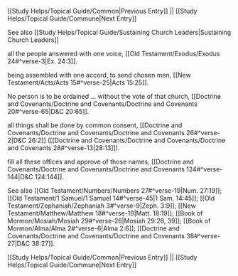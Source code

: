 [[Study Helps/Topical Guide/Common|Previous Entry]]  ||  [[Study Helps/Topical Guide/Commune|Next Entry]]

 See also [[Study Helps/Topical Guide/Sustaining Church Leaders|Sustaining Church Leaders]]

 all the people answered with one voice, [[Old Testament/Exodus/Exodus 24#^verse-3|Ex. 24:3]].

 being assembled with one accord, to send chosen men, [[New Testament/Acts/Acts 15#^verse-25|Acts 15:25]].

 No person is to be ordained ... without the vote of that church, [[Doctrine and Covenants/Doctrine and Covenants/Doctrine and Covenants 20#^verse-65|D&C 20:65]].

 all things shall be done by common consent, [[Doctrine and Covenants/Doctrine and Covenants/Doctrine and Covenants 26#^verse-2|D&C 26:2]] ([[Doctrine and Covenants/Doctrine and Covenants/Doctrine and Covenants 28#^verse-13|28:13]]).

 fill all these offices and approve of those names, [[Doctrine and Covenants/Doctrine and Covenants/Doctrine and Covenants 124#^verse-144|D&C 124:144]].

 See also [[Old Testament/Numbers/Numbers 27#^verse-19|Num. 27:19]]; [[Old Testament/1 Samuel/1 Samuel 14#^verse-45|1 Sam. 14:45]]; [[Old Testament/Zephaniah/Zephaniah 3#^verse-9|Zeph. 3:9]]; [[New Testament/Matthew/Matthew 18#^verse-19|Matt. 18:19]]; [[Book of Mormon/Mosiah/Mosiah 29#^verse-26|Mosiah 29:26, 39]]; [[Book of Mormon/Alma/Alma 2#^verse-6|Alma 2:6]]; [[Doctrine and Covenants/Doctrine and Covenants/Doctrine and Covenants 38#^verse-27|D&C 38:27]].

[[Study Helps/Topical Guide/Common|Previous Entry]]  ||  [[Study Helps/Topical Guide/Commune|Next Entry]]